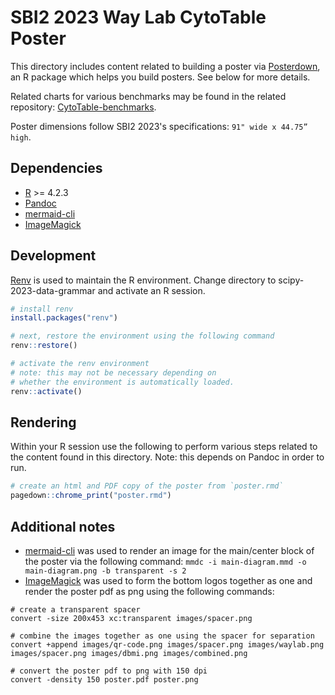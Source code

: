 # SBI2 2023 Way Lab CytoTable Poster

This directory includes content related to building a poster via [Posterdown](https://github.com/brentthorne/posterdown), an R package which helps you build posters. See below for more details.

Related charts for various benchmarks may be found in the related repository: [CytoTable-benchmarks](https://github.com/cytomining/CytoTable-benchmarks).

Poster dimensions follow SBI2 2023's specifications: `91" wide x 44.75” high`.

## Dependencies

- [R](https://www.r-project.org/) >= 4.2.3
- [Pandoc](https://pandoc.org/)
- [mermaid-cli](https://github.com/mermaid-js/mermaid-cli)
- [ImageMagick](http://www.imagemagick.org/)

## Development

[Renv](https://rstudio.github.io/renv/index.html) is used to maintain the R environment.
Change directory to scipy-2023-data-grammar and activate an R session.

```R
# install renv
install.packages("renv")

# next, restore the environment using the following command
renv::restore()

# activate the renv environment
# note: this may not be necessary depending on
# whether the environment is automatically loaded.
renv::activate()
```

## Rendering

Within your R session use the following to perform various steps related to the content found in this directory.
Note: this depends on Pandoc in order to run.

```R
# create an html and PDF copy of the poster from `poster.rmd`
pagedown::chrome_print("poster.rmd")
```

## Additional notes

- [mermaid-cli](https://github.com/mermaid-js/mermaid-cli) was used to render an image for the main/center block of the poster via the following command: `mmdc -i main-diagram.mmd -o main-diagram.png -b transparent -s 2`
- [ImageMagick](http://www.imagemagick.org/) was used to form the bottom logos together as one and render the poster pdf as png using the following commands:

```shell
# create a transparent spacer
convert -size 200x453 xc:transparent images/spacer.png

# combine the images together as one using the spacer for separation
convert +append images/qr-code.png images/spacer.png images/waylab.png images/spacer.png images/dbmi.png images/combined.png

# convert the poster pdf to png with 150 dpi
convert -density 150 poster.pdf poster.png
```
